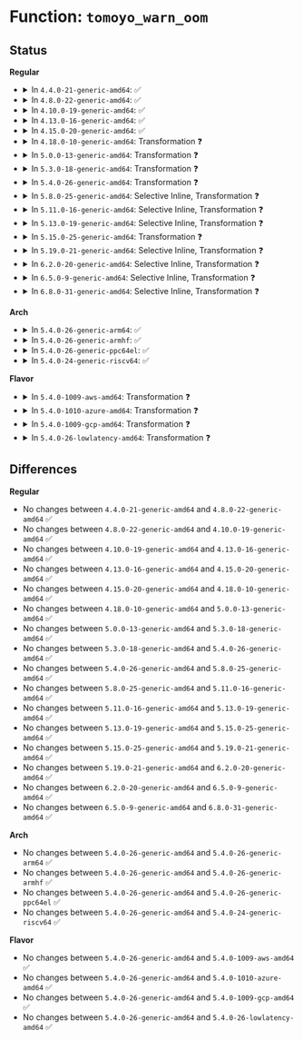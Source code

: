 # Function: <code>tomoyo_warn_oom</code>

## Status
<b>Regular</b>
<ul>
<li>
<details>
<summary>In <code>4.4.0-21-generic-amd64</code>: ✅</summary>

```c
void tomoyo_warn_oom(const char * function)
```

```json
{
  "name": "tomoyo_warn_oom",
  "collision_type": "Unique Global",
  "inline_type": "No",
  "funcs": [
    {
      "addr": 18446744071582453456,
      "name": "tomoyo_warn_oom",
      "external": true,
      "loc": "security/tomoyo/memory.c:16",
      "file": "security/tomoyo/memory.c",
      "inline": "seen, unknown",
      "caller_inline": [],
      "caller_func": [
        "security/tomoyo/memory.c:tomoyo_memory_ok",
        "security/tomoyo/realpath.c:tomoyo_realpath_from_path"
      ]
    }
  ],
  "symbols": [
    {
      "addr": 18446744071582453456,
      "name": "tomoyo_warn_oom",
      "section": ".text",
      "bind": "STB_GLOBAL",
      "size": 80
    }
  ]
}
```
</details>
</li>
<li>
<details>
<summary>In <code>4.8.0-22-generic-amd64</code>: ✅</summary>

```c
void tomoyo_warn_oom(const char * function)
```

```json
{
  "name": "tomoyo_warn_oom",
  "collision_type": "Unique Global",
  "inline_type": "No",
  "funcs": [
    {
      "addr": 18446744071582675632,
      "name": "tomoyo_warn_oom",
      "external": true,
      "loc": "security/tomoyo/memory.c:16",
      "file": "security/tomoyo/memory.c",
      "inline": "seen, unknown",
      "caller_inline": [],
      "caller_func": [
        "security/tomoyo/memory.c:tomoyo_memory_ok",
        "security/tomoyo/realpath.c:tomoyo_realpath_from_path"
      ]
    }
  ],
  "symbols": [
    {
      "addr": 18446744071582675632,
      "name": "tomoyo_warn_oom",
      "section": ".text",
      "bind": "STB_GLOBAL",
      "size": 80
    }
  ]
}
```
</details>
</li>
<li>
<details>
<summary>In <code>4.10.0-19-generic-amd64</code>: ✅</summary>

```c
void tomoyo_warn_oom(const char * function)
```

```json
{
  "name": "tomoyo_warn_oom",
  "collision_type": "Unique Global",
  "inline_type": "No",
  "funcs": [
    {
      "addr": 18446744071582768688,
      "name": "tomoyo_warn_oom",
      "external": true,
      "loc": "security/tomoyo/memory.c:16",
      "file": "security/tomoyo/memory.c",
      "inline": "seen, unknown",
      "caller_inline": [],
      "caller_func": [
        "security/tomoyo/memory.c:tomoyo_memory_ok",
        "security/tomoyo/realpath.c:tomoyo_realpath_from_path"
      ]
    }
  ],
  "symbols": [
    {
      "addr": 18446744071582768688,
      "name": "tomoyo_warn_oom",
      "section": ".text",
      "bind": "STB_GLOBAL",
      "size": 80
    }
  ]
}
```
</details>
</li>
<li>
<details>
<summary>In <code>4.13.0-16-generic-amd64</code>: ✅</summary>

```c
void tomoyo_warn_oom(const char * function)
```

```json
{
  "name": "tomoyo_warn_oom",
  "collision_type": "Unique Global",
  "inline_type": "No",
  "funcs": [
    {
      "addr": 18446744071582861056,
      "name": "tomoyo_warn_oom",
      "external": true,
      "loc": "security/tomoyo/memory.c:16",
      "file": "security/tomoyo/memory.c",
      "inline": "seen, unknown",
      "caller_inline": [],
      "caller_func": [
        "security/tomoyo/memory.c:tomoyo_memory_ok",
        "security/tomoyo/realpath.c:tomoyo_realpath_from_path"
      ]
    }
  ],
  "symbols": [
    {
      "addr": 18446744071582861056,
      "name": "tomoyo_warn_oom",
      "section": ".text",
      "bind": "STB_GLOBAL",
      "size": 80
    }
  ]
}
```
</details>
</li>
<li>
<details>
<summary>In <code>4.15.0-20-generic-amd64</code>: ✅</summary>

```c
void tomoyo_warn_oom(const char * function)
```

```json
{
  "name": "tomoyo_warn_oom",
  "collision_type": "Unique Global",
  "inline_type": "No",
  "funcs": [
    {
      "addr": 18446744071583018000,
      "name": "tomoyo_warn_oom",
      "external": true,
      "loc": "security/tomoyo/memory.c:17",
      "file": "security/tomoyo/memory.c",
      "inline": "seen, unknown",
      "caller_inline": [],
      "caller_func": [
        "security/tomoyo/memory.c:tomoyo_memory_ok",
        "security/tomoyo/realpath.c:tomoyo_realpath_from_path"
      ]
    }
  ],
  "symbols": [
    {
      "addr": 18446744071583018000,
      "name": "tomoyo_warn_oom",
      "section": ".text",
      "bind": "STB_GLOBAL",
      "size": 80
    }
  ]
}
```
</details>
</li>
<li>
<details>
<summary>In <code>4.18.0-10-generic-amd64</code>: Transformation ❓</summary>

```c
void tomoyo_warn_oom(const char * function)
```

```json
{
  "name": "tomoyo_warn_oom",
  "collision_type": "Unique Global",
  "inline_type": "No",
  "funcs": [
    {
      "addr": 0,
      "name": "tomoyo_warn_oom",
      "external": true,
      "loc": "security/tomoyo/memory.c:17",
      "file": "security/tomoyo/memory.c",
      "inline": "seen, unknown",
      "caller_inline": [],
      "caller_func": [
        "security/tomoyo/memory.c:tomoyo_memory_ok",
        "security/tomoyo/realpath.c:tomoyo_realpath_from_path"
      ]
    }
  ],
  "symbols": [
    {
      "addr": 18446744071583219656,
      "name": "tomoyo_warn_oom.cold.4",
      "section": ".text",
      "bind": "STB_LOCAL",
      "size": 38
    },
    {
      "addr": 18446744071583218624,
      "name": "tomoyo_warn_oom",
      "section": ".text",
      "bind": "STB_GLOBAL",
      "size": 53
    }
  ]
}
```
</details>
</li>
<li>
<details>
<summary>In <code>5.0.0-13-generic-amd64</code>: Transformation ❓</summary>

```c
void tomoyo_warn_oom(const char * function)
```

```json
{
  "name": "tomoyo_warn_oom",
  "collision_type": "Unique Global",
  "inline_type": "No",
  "funcs": [
    {
      "addr": 0,
      "name": "tomoyo_warn_oom",
      "external": true,
      "loc": "security/tomoyo/memory.c:17",
      "file": "security/tomoyo/memory.c",
      "inline": "seen, unknown",
      "caller_inline": [],
      "caller_func": [
        "security/tomoyo/memory.c:tomoyo_memory_ok",
        "security/tomoyo/realpath.c:tomoyo_realpath_from_path"
      ]
    }
  ],
  "symbols": [
    {
      "addr": 18446744071583336725,
      "name": "tomoyo_warn_oom.cold.4",
      "section": ".text",
      "bind": "STB_LOCAL",
      "size": 38
    },
    {
      "addr": 18446744071583335648,
      "name": "tomoyo_warn_oom",
      "section": ".text",
      "bind": "STB_GLOBAL",
      "size": 53
    }
  ]
}
```
</details>
</li>
<li>
<details>
<summary>In <code>5.3.0-18-generic-amd64</code>: Transformation ❓</summary>

```c
void tomoyo_warn_oom(const char * function)
```

```json
{
  "name": "tomoyo_warn_oom",
  "collision_type": "Unique Global",
  "inline_type": "No",
  "funcs": [
    {
      "addr": 0,
      "name": "tomoyo_warn_oom",
      "external": true,
      "loc": "security/tomoyo/memory.c:17",
      "file": "security/tomoyo/memory.c",
      "inline": "seen, unknown",
      "caller_inline": [],
      "caller_func": [
        "security/tomoyo/memory.c:tomoyo_memory_ok",
        "security/tomoyo/realpath.c:tomoyo_realpath_from_path"
      ]
    }
  ],
  "symbols": [
    {
      "addr": 18446744071583524204,
      "name": "tomoyo_warn_oom.cold",
      "section": ".text",
      "bind": "STB_LOCAL",
      "size": 38
    },
    {
      "addr": 18446744071583523120,
      "name": "tomoyo_warn_oom",
      "section": ".text",
      "bind": "STB_GLOBAL",
      "size": 53
    }
  ]
}
```
</details>
</li>
<li>
<details>
<summary>In <code>5.4.0-26-generic-amd64</code>: Transformation ❓</summary>

```c
void tomoyo_warn_oom(const char * function)
```

```json
{
  "name": "tomoyo_warn_oom",
  "collision_type": "Unique Global",
  "inline_type": "No",
  "funcs": [
    {
      "addr": 0,
      "name": "tomoyo_warn_oom",
      "external": true,
      "loc": "security/tomoyo/memory.c:17",
      "file": "security/tomoyo/memory.c",
      "inline": "seen, unknown",
      "caller_inline": [],
      "caller_func": [
        "security/tomoyo/memory.c:tomoyo_memory_ok",
        "security/tomoyo/realpath.c:tomoyo_realpath_from_path"
      ]
    }
  ],
  "symbols": [
    {
      "addr": 18446744071583630092,
      "name": "tomoyo_warn_oom.cold",
      "section": ".text",
      "bind": "STB_LOCAL",
      "size": 38
    },
    {
      "addr": 18446744071583629008,
      "name": "tomoyo_warn_oom",
      "section": ".text",
      "bind": "STB_GLOBAL",
      "size": 53
    }
  ]
}
```
</details>
</li>
<li>
<details>
<summary>In <code>5.8.0-25-generic-amd64</code>: Selective Inline, Transformation ❓</summary>

```c
void tomoyo_warn_oom(const char * function)
```

```json
{
  "name": "tomoyo_warn_oom",
  "collision_type": "Unique Global",
  "inline_type": "Selective",
  "funcs": [
    {
      "addr": 18446744071583986307,
      "name": "tomoyo_warn_oom",
      "external": true,
      "loc": "security/tomoyo/memory.c:17",
      "file": "security/tomoyo/memory.c",
      "inline": "not declared, inlined",
      "caller_inline": [
        "security/tomoyo/memory.c:tomoyo_memory_ok"
      ],
      "caller_func": [
        "security/tomoyo/realpath.c:tomoyo_realpath_from_path"
      ]
    }
  ],
  "symbols": [
    {
      "addr": 18446744071583987305,
      "name": "tomoyo_warn_oom.cold",
      "section": ".text",
      "bind": "STB_LOCAL",
      "size": 38
    },
    {
      "addr": 18446744071583986176,
      "name": "tomoyo_warn_oom",
      "section": ".text",
      "bind": "STB_GLOBAL",
      "size": 56
    }
  ]
}
```
</details>
</li>
<li>
<details>
<summary>In <code>5.11.0-16-generic-amd64</code>: Selective Inline, Transformation ❓</summary>

```c
void tomoyo_warn_oom(const char * function)
```

```json
{
  "name": "tomoyo_warn_oom",
  "collision_type": "Unique Global",
  "inline_type": "Selective",
  "funcs": [
    {
      "addr": 18446744071584106067,
      "name": "tomoyo_warn_oom",
      "external": true,
      "loc": "security/tomoyo/memory.c:17",
      "file": "security/tomoyo/memory.c",
      "inline": "not declared, inlined",
      "caller_inline": [
        "security/tomoyo/memory.c:tomoyo_memory_ok"
      ],
      "caller_func": [
        "security/tomoyo/realpath.c:tomoyo_realpath_from_path"
      ]
    }
  ],
  "symbols": [
    {
      "addr": 18446744071591367729,
      "name": "tomoyo_warn_oom.cold",
      "section": ".text",
      "bind": "STB_LOCAL",
      "size": 38
    },
    {
      "addr": 18446744071584105936,
      "name": "tomoyo_warn_oom",
      "section": ".text",
      "bind": "STB_GLOBAL",
      "size": 56
    }
  ]
}
```
</details>
</li>
<li>
<details>
<summary>In <code>5.13.0-19-generic-amd64</code>: Selective Inline, Transformation ❓</summary>

```c
void tomoyo_warn_oom(const char * function)
```

```json
{
  "name": "tomoyo_warn_oom",
  "collision_type": "Unique Global",
  "inline_type": "Selective",
  "funcs": [
    {
      "addr": 18446744071584133587,
      "name": "tomoyo_warn_oom",
      "external": true,
      "loc": "security/tomoyo/memory.c:17",
      "file": "security/tomoyo/memory.c",
      "inline": "not declared, inlined",
      "caller_inline": [
        "security/tomoyo/memory.c:tomoyo_memory_ok"
      ],
      "caller_func": [
        "security/tomoyo/realpath.c:tomoyo_realpath_from_path"
      ]
    }
  ],
  "symbols": [
    {
      "addr": 18446744071591310782,
      "name": "tomoyo_warn_oom.cold",
      "section": ".text",
      "bind": "STB_LOCAL",
      "size": 38
    },
    {
      "addr": 18446744071584133456,
      "name": "tomoyo_warn_oom",
      "section": ".text",
      "bind": "STB_GLOBAL",
      "size": 56
    }
  ]
}
```
</details>
</li>
<li>
<details>
<summary>In <code>5.15.0-25-generic-amd64</code>: Transformation ❓</summary>

```c
void tomoyo_warn_oom(const char * function)
```

```json
{
  "name": "tomoyo_warn_oom",
  "collision_type": "Unique Global",
  "inline_type": "No",
  "funcs": [
    {
      "addr": 0,
      "name": "tomoyo_warn_oom",
      "external": true,
      "loc": "security/tomoyo/memory.c:17",
      "file": "security/tomoyo/memory.c",
      "inline": "seen, unknown",
      "caller_inline": [],
      "caller_func": [
        "security/tomoyo/memory.c:tomoyo_get_name",
        "security/tomoyo/memory.c:tomoyo_commit_ok",
        "security/tomoyo/realpath.c:tomoyo_realpath_from_path"
      ]
    }
  ],
  "symbols": [
    {
      "addr": 18446744071592304631,
      "name": "tomoyo_warn_oom.cold",
      "section": ".text",
      "bind": "STB_LOCAL",
      "size": 58
    },
    {
      "addr": 18446744071584516432,
      "name": "tomoyo_warn_oom",
      "section": ".text",
      "bind": "STB_GLOBAL",
      "size": 68
    }
  ]
}
```
</details>
</li>
<li>
<details>
<summary>In <code>5.19.0-21-generic-amd64</code>: Selective Inline, Transformation ❓</summary>

```c
void tomoyo_warn_oom(const char * function)
```

```json
{
  "name": "tomoyo_warn_oom",
  "collision_type": "Unique Global",
  "inline_type": "Selective",
  "funcs": [
    {
      "addr": 18446744071594085871,
      "name": "tomoyo_warn_oom",
      "external": true,
      "loc": "security/tomoyo/memory.c:17",
      "file": "security/tomoyo/memory.c",
      "inline": "not declared, inlined",
      "caller_inline": [],
      "caller_func": [
        "security/tomoyo/memory.c:tomoyo_get_name",
        "security/tomoyo/memory.c:tomoyo_commit_ok",
        "security/tomoyo/realpath.c:tomoyo_realpath_from_path"
      ]
    }
  ],
  "symbols": [
    {
      "addr": 18446744071594085845,
      "name": "tomoyo_warn_oom.cold",
      "section": ".text",
      "bind": "STB_LOCAL",
      "size": 58
    },
    {
      "addr": 18446744071585154624,
      "name": "tomoyo_warn_oom",
      "section": ".text",
      "bind": "STB_GLOBAL",
      "size": 78
    }
  ]
}
```
</details>
</li>
<li>
<details>
<summary>In <code>6.2.0-20-generic-amd64</code>: Selective Inline, Transformation ❓</summary>

```c
void tomoyo_warn_oom(const char * function)
```

```json
{
  "name": "tomoyo_warn_oom",
  "collision_type": "Unique Global",
  "inline_type": "Selective",
  "funcs": [
    {
      "addr": 18446744071585880379,
      "name": "tomoyo_warn_oom",
      "external": true,
      "loc": "security/tomoyo/memory.c:17",
      "file": "security/tomoyo/memory.c",
      "inline": "not declared, inlined",
      "caller_inline": [],
      "caller_func": [
        "security/tomoyo/memory.c:tomoyo_get_name",
        "security/tomoyo/memory.c:tomoyo_commit_ok",
        "security/tomoyo/realpath.c:tomoyo_realpath_from_path"
      ]
    }
  ],
  "symbols": [
    {
      "addr": 18446744071596099784,
      "name": "tomoyo_warn_oom.cold",
      "section": ".text",
      "bind": "STB_LOCAL",
      "size": 20
    },
    {
      "addr": 18446744071585880288,
      "name": "tomoyo_warn_oom",
      "section": ".text",
      "bind": "STB_GLOBAL",
      "size": 103
    }
  ]
}
```
</details>
</li>
<li>
<details>
<summary>In <code>6.5.0-9-generic-amd64</code>: Selective Inline, Transformation ❓</summary>

```c
void tomoyo_warn_oom(const char * function)
```

```json
{
  "name": "tomoyo_warn_oom",
  "collision_type": "Unique Global",
  "inline_type": "Selective",
  "funcs": [
    {
      "addr": 18446744071586112283,
      "name": "tomoyo_warn_oom",
      "external": true,
      "loc": "security/tomoyo/memory.c:17",
      "file": "security/tomoyo/memory.c",
      "inline": "not declared, inlined",
      "caller_inline": [],
      "caller_func": [
        "security/tomoyo/memory.c:tomoyo_get_name",
        "security/tomoyo/memory.c:tomoyo_commit_ok",
        "security/tomoyo/realpath.c:tomoyo_realpath_from_path"
      ]
    }
  ],
  "symbols": [
    {
      "addr": 18446744071596622878,
      "name": "tomoyo_warn_oom.cold",
      "section": ".text",
      "bind": "STB_LOCAL",
      "size": 20
    },
    {
      "addr": 18446744071586112192,
      "name": "tomoyo_warn_oom",
      "section": ".text",
      "bind": "STB_GLOBAL",
      "size": 103
    }
  ]
}
```
</details>
</li>
<li>
<details>
<summary>In <code>6.8.0-31-generic-amd64</code>: Selective Inline, Transformation ❓</summary>

```c
void tomoyo_warn_oom(const char * function)
```

```json
{
  "name": "tomoyo_warn_oom",
  "collision_type": "Unique Global",
  "inline_type": "Selective",
  "funcs": [
    {
      "addr": 18446744071586361579,
      "name": "tomoyo_warn_oom",
      "external": true,
      "loc": "security/tomoyo/memory.c:17",
      "file": "security/tomoyo/memory.c",
      "inline": "not declared, inlined",
      "caller_inline": [],
      "caller_func": [
        "security/tomoyo/memory.c:tomoyo_get_name",
        "security/tomoyo/memory.c:tomoyo_commit_ok",
        "security/tomoyo/realpath.c:tomoyo_realpath_from_path"
      ]
    }
  ],
  "symbols": [
    {
      "addr": 18446744071597529187,
      "name": "tomoyo_warn_oom.cold",
      "section": ".text",
      "bind": "STB_LOCAL",
      "size": 20
    },
    {
      "addr": 18446744071586361488,
      "name": "tomoyo_warn_oom",
      "section": ".text",
      "bind": "STB_GLOBAL",
      "size": 103
    }
  ]
}
```
</details>
</li>
</ul>
<b>Arch</b>
<ul>
<li>
<details>
<summary>In <code>5.4.0-26-generic-arm64</code>: ✅</summary>

```c
void tomoyo_warn_oom(const char * function)
```

```json
{
  "name": "tomoyo_warn_oom",
  "collision_type": "Unique Global",
  "inline_type": "No",
  "funcs": [
    {
      "addr": 18446603336495415280,
      "name": "tomoyo_warn_oom",
      "external": true,
      "loc": "security/tomoyo/memory.c:17",
      "file": "security/tomoyo/memory.c",
      "inline": "seen, unknown",
      "caller_inline": [],
      "caller_func": [
        "security/tomoyo/memory.c:tomoyo_memory_ok",
        "security/tomoyo/realpath.c:tomoyo_realpath_from_path"
      ]
    }
  ],
  "symbols": [
    {
      "addr": 18446603336495415280,
      "name": "tomoyo_warn_oom",
      "section": ".text",
      "bind": "STB_GLOBAL",
      "size": 116
    }
  ]
}
```
</details>
</li>
<li>
<details>
<summary>In <code>5.4.0-26-generic-armhf</code>: ✅</summary>

```c
void tomoyo_warn_oom(const char * function)
```

```json
{
  "name": "tomoyo_warn_oom",
  "collision_type": "Unique Global",
  "inline_type": "No",
  "funcs": [
    {
      "addr": 3228785388,
      "name": "tomoyo_warn_oom",
      "external": true,
      "loc": "security/tomoyo/memory.c:17",
      "file": "security/tomoyo/memory.c",
      "inline": "seen, unknown",
      "caller_inline": [],
      "caller_func": [
        "security/tomoyo/memory.c:tomoyo_memory_ok",
        "security/tomoyo/realpath.c:tomoyo_realpath_from_path"
      ]
    }
  ],
  "symbols": [
    {
      "addr": 3228785388,
      "name": "tomoyo_warn_oom",
      "section": ".text",
      "bind": "STB_GLOBAL",
      "size": 116
    }
  ]
}
```
</details>
</li>
<li>
<details>
<summary>In <code>5.4.0-26-generic-ppc64el</code>: ✅</summary>

```c
void tomoyo_warn_oom(const char * function)
```

```json
{
  "name": "tomoyo_warn_oom",
  "collision_type": "Unique Global",
  "inline_type": "No",
  "funcs": [
    {
      "addr": 13835058055289450256,
      "name": "tomoyo_warn_oom",
      "external": true,
      "loc": "security/tomoyo/memory.c:17",
      "file": "security/tomoyo/memory.c",
      "inline": "seen, unknown",
      "caller_inline": [],
      "caller_func": [
        "security/tomoyo/memory.c:tomoyo_memory_ok",
        "security/tomoyo/realpath.c:tomoyo_realpath_from_path"
      ]
    }
  ],
  "symbols": [
    {
      "addr": 13835058055289450256,
      "name": "tomoyo_warn_oom",
      "section": ".text",
      "bind": "STB_GLOBAL",
      "size": 152
    }
  ]
}
```
</details>
</li>
<li>
<details>
<summary>In <code>5.4.0-24-generic-riscv64</code>: ✅</summary>

```c
void tomoyo_warn_oom(const char * function)
```

```json
{
  "name": "tomoyo_warn_oom",
  "collision_type": "Unique Global",
  "inline_type": "No",
  "funcs": [
    {
      "addr": 18446743936274612450,
      "name": "tomoyo_warn_oom",
      "external": true,
      "loc": "security/tomoyo/memory.c:17",
      "file": "security/tomoyo/memory.c",
      "inline": "seen, unknown",
      "caller_inline": [],
      "caller_func": [
        "security/tomoyo/memory.c:tomoyo_memory_ok",
        "security/tomoyo/realpath.c:tomoyo_realpath_from_path"
      ]
    }
  ],
  "symbols": [
    {
      "addr": 18446743936274612450,
      "name": "tomoyo_warn_oom",
      "section": ".text",
      "bind": "STB_GLOBAL",
      "size": 110
    }
  ]
}
```
</details>
</li>
</ul>
<b>Flavor</b>
<ul>
<li>
<details>
<summary>In <code>5.4.0-1009-aws-amd64</code>: Transformation ❓</summary>

```c
void tomoyo_warn_oom(const char * function)
```

```json
{
  "name": "tomoyo_warn_oom",
  "collision_type": "Unique Global",
  "inline_type": "No",
  "funcs": [
    {
      "addr": 0,
      "name": "tomoyo_warn_oom",
      "external": true,
      "loc": "security/tomoyo/memory.c:17",
      "file": "security/tomoyo/memory.c",
      "inline": "seen, unknown",
      "caller_inline": [],
      "caller_func": [
        "security/tomoyo/memory.c:tomoyo_memory_ok",
        "security/tomoyo/realpath.c:tomoyo_realpath_from_path"
      ]
    }
  ],
  "symbols": [
    {
      "addr": 18446744071583598828,
      "name": "tomoyo_warn_oom.cold",
      "section": ".text",
      "bind": "STB_LOCAL",
      "size": 38
    },
    {
      "addr": 18446744071583597744,
      "name": "tomoyo_warn_oom",
      "section": ".text",
      "bind": "STB_GLOBAL",
      "size": 53
    }
  ]
}
```
</details>
</li>
<li>
<details>
<summary>In <code>5.4.0-1010-azure-amd64</code>: Transformation ❓</summary>

```c
void tomoyo_warn_oom(const char * function)
```

```json
{
  "name": "tomoyo_warn_oom",
  "collision_type": "Unique Global",
  "inline_type": "No",
  "funcs": [
    {
      "addr": 0,
      "name": "tomoyo_warn_oom",
      "external": true,
      "loc": "security/tomoyo/memory.c:17",
      "file": "security/tomoyo/memory.c",
      "inline": "seen, unknown",
      "caller_inline": [],
      "caller_func": [
        "security/tomoyo/memory.c:tomoyo_memory_ok",
        "security/tomoyo/realpath.c:tomoyo_realpath_from_path"
      ]
    }
  ],
  "symbols": [
    {
      "addr": 18446744071583535884,
      "name": "tomoyo_warn_oom.cold",
      "section": ".text",
      "bind": "STB_LOCAL",
      "size": 38
    },
    {
      "addr": 18446744071583534800,
      "name": "tomoyo_warn_oom",
      "section": ".text",
      "bind": "STB_GLOBAL",
      "size": 53
    }
  ]
}
```
</details>
</li>
<li>
<details>
<summary>In <code>5.4.0-1009-gcp-amd64</code>: Transformation ❓</summary>

```c
void tomoyo_warn_oom(const char * function)
```

```json
{
  "name": "tomoyo_warn_oom",
  "collision_type": "Unique Global",
  "inline_type": "No",
  "funcs": [
    {
      "addr": 0,
      "name": "tomoyo_warn_oom",
      "external": true,
      "loc": "security/tomoyo/memory.c:17",
      "file": "security/tomoyo/memory.c",
      "inline": "seen, unknown",
      "caller_inline": [],
      "caller_func": [
        "security/tomoyo/memory.c:tomoyo_memory_ok",
        "security/tomoyo/realpath.c:tomoyo_realpath_from_path"
      ]
    }
  ],
  "symbols": [
    {
      "addr": 18446744071583582604,
      "name": "tomoyo_warn_oom.cold",
      "section": ".text",
      "bind": "STB_LOCAL",
      "size": 38
    },
    {
      "addr": 18446744071583581520,
      "name": "tomoyo_warn_oom",
      "section": ".text",
      "bind": "STB_GLOBAL",
      "size": 53
    }
  ]
}
```
</details>
</li>
<li>
<details>
<summary>In <code>5.4.0-26-lowlatency-amd64</code>: Transformation ❓</summary>

```c
void tomoyo_warn_oom(const char * function)
```

```json
{
  "name": "tomoyo_warn_oom",
  "collision_type": "Unique Global",
  "inline_type": "No",
  "funcs": [
    {
      "addr": 0,
      "name": "tomoyo_warn_oom",
      "external": true,
      "loc": "security/tomoyo/memory.c:17",
      "file": "security/tomoyo/memory.c",
      "inline": "seen, unknown",
      "caller_inline": [],
      "caller_func": [
        "security/tomoyo/memory.c:tomoyo_memory_ok",
        "security/tomoyo/realpath.c:tomoyo_realpath_from_path"
      ]
    }
  ],
  "symbols": [
    {
      "addr": 18446744071583679692,
      "name": "tomoyo_warn_oom.cold",
      "section": ".text",
      "bind": "STB_LOCAL",
      "size": 38
    },
    {
      "addr": 18446744071583678608,
      "name": "tomoyo_warn_oom",
      "section": ".text",
      "bind": "STB_GLOBAL",
      "size": 53
    }
  ]
}
```
</details>
</li>
</ul>

## Differences
<b>Regular</b>
<ul>
<li>
No changes between <code>4.4.0-21-generic-amd64</code> and <code>4.8.0-22-generic-amd64</code> ✅
</li>
<li>
No changes between <code>4.8.0-22-generic-amd64</code> and <code>4.10.0-19-generic-amd64</code> ✅
</li>
<li>
No changes between <code>4.10.0-19-generic-amd64</code> and <code>4.13.0-16-generic-amd64</code> ✅
</li>
<li>
No changes between <code>4.13.0-16-generic-amd64</code> and <code>4.15.0-20-generic-amd64</code> ✅
</li>
<li>
No changes between <code>4.15.0-20-generic-amd64</code> and <code>4.18.0-10-generic-amd64</code> ✅
</li>
<li>
No changes between <code>4.18.0-10-generic-amd64</code> and <code>5.0.0-13-generic-amd64</code> ✅
</li>
<li>
No changes between <code>5.0.0-13-generic-amd64</code> and <code>5.3.0-18-generic-amd64</code> ✅
</li>
<li>
No changes between <code>5.3.0-18-generic-amd64</code> and <code>5.4.0-26-generic-amd64</code> ✅
</li>
<li>
No changes between <code>5.4.0-26-generic-amd64</code> and <code>5.8.0-25-generic-amd64</code> ✅
</li>
<li>
No changes between <code>5.8.0-25-generic-amd64</code> and <code>5.11.0-16-generic-amd64</code> ✅
</li>
<li>
No changes between <code>5.11.0-16-generic-amd64</code> and <code>5.13.0-19-generic-amd64</code> ✅
</li>
<li>
No changes between <code>5.13.0-19-generic-amd64</code> and <code>5.15.0-25-generic-amd64</code> ✅
</li>
<li>
No changes between <code>5.15.0-25-generic-amd64</code> and <code>5.19.0-21-generic-amd64</code> ✅
</li>
<li>
No changes between <code>5.19.0-21-generic-amd64</code> and <code>6.2.0-20-generic-amd64</code> ✅
</li>
<li>
No changes between <code>6.2.0-20-generic-amd64</code> and <code>6.5.0-9-generic-amd64</code> ✅
</li>
<li>
No changes between <code>6.5.0-9-generic-amd64</code> and <code>6.8.0-31-generic-amd64</code> ✅
</li>
</ul>
<b>Arch</b>
<ul>
<li>
No changes between <code>5.4.0-26-generic-amd64</code> and <code>5.4.0-26-generic-arm64</code> ✅
</li>
<li>
No changes between <code>5.4.0-26-generic-amd64</code> and <code>5.4.0-26-generic-armhf</code> ✅
</li>
<li>
No changes between <code>5.4.0-26-generic-amd64</code> and <code>5.4.0-26-generic-ppc64el</code> ✅
</li>
<li>
No changes between <code>5.4.0-26-generic-amd64</code> and <code>5.4.0-24-generic-riscv64</code> ✅
</li>
</ul>
<b>Flavor</b>
<ul>
<li>
No changes between <code>5.4.0-26-generic-amd64</code> and <code>5.4.0-1009-aws-amd64</code> ✅
</li>
<li>
No changes between <code>5.4.0-26-generic-amd64</code> and <code>5.4.0-1010-azure-amd64</code> ✅
</li>
<li>
No changes between <code>5.4.0-26-generic-amd64</code> and <code>5.4.0-1009-gcp-amd64</code> ✅
</li>
<li>
No changes between <code>5.4.0-26-generic-amd64</code> and <code>5.4.0-26-lowlatency-amd64</code> ✅
</li>
</ul>
